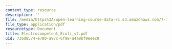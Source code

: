 ```yaml
---
content_type: resource
description: ''
file: /media/https%3A/open-learning-course-data-rc.s3.amazonaws.com/7-13-experimental-microbial-genetics-fall-2003/736d8574e780a97c6f98a4a9bf9eeec0_Electrocompetent_Ecoli_v2.pdf
file_type: application/pdf
resourcetype: Document
title: Electrocompetent_Ecoli_v2.pdf
uid: 736d8574-e780-a97c-6f98-a4a9bf9eeec0
---
```

